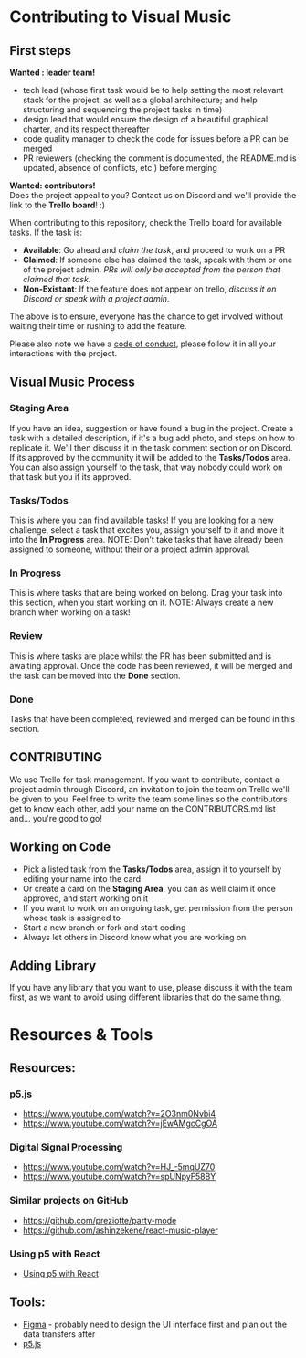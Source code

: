 # Contributing to Visual Music

## First steps
__Wanted : leader team!__
* tech lead (whose first task would be to help setting the most relevant stack for the project, as well as a global architecture; and help structuring and sequencing the project tasks in time)
* design lead that would ensure the design of a beautiful graphical charter, and its respect thereafter
* code quality manager to check the code for issues before a PR can be merged
* PR reviewers (checking the comment is documented, the README.md is updated, absence of conflicts, etc.) before merging

__Wanted: contributors!__      
Does the project appeal to you? Contact us on Discord and we'll provide the link to the __Trello board__! :)

When contributing to this repository, check the Trello board for available tasks. If the task is:
* __Available__: Go ahead and *claim the task*, and proceed to work on a PR
* __Claimed__: If someone else has claimed the task, speak with them or one of the project admin. *PRs will only be accepted from the person that claimed that task.*
* __Non-Existant__: If the feature does not appear on trello, *discuss it on Discord or speak with a project admin*.

The above is to ensure, everyone has the chance to get involved without waiting their time or rushing to add the feature.

Please also note we have a [code of conduct](https://github.com/zero-to-mastery/visual-music/blob/master/CODE_OF_CONDUCT.md), please follow it in all your interactions with the project.

## Visual Music Process
### Staging Area
If you have an idea, suggestion or have found a bug in the project. Create a task with a detailed description, if it's a bug add photo, and steps on how to replicate it. We'll then discuss it in the task comment section or on Discord. If its approved by the community it will be added to the __Tasks/Todos__ area. You can also assign yourself to the task, that way nobody could work on that task but you if its approved.

### Tasks/Todos
This is where you can find available tasks! If you are looking for a new challenge, select a task that excites you, assign yourself to it and move it into the __In Progress__ area.
NOTE: Don't take tasks that have already been assigned to someone, without their or a project admin approval.

### In Progress
This is where tasks that are being worked on belong. Drag your task into this section, when you start working on it.
NOTE: Always create a new branch when working on a task!

### Review
This is where tasks are place whilst the PR has been submitted and is awaiting approval. Once the code has been reviewed, it will be merged and the task can be moved into the __Done__ section.

### Done
Tasks that have been completed, reviewed and merged can be found in this section.


## CONTRIBUTING
We use Trello for task management. If you want to contribute, contact a project admin through Discord, an invitation to join the team on Trello we'll be given to you. Feel free to write the team some lines so the contributors get to know each other, add your name on the CONTRIBUTORS.md list and... you're good to go! 

## Working on Code
* Pick a listed task from the __Tasks/Todos__ area, assign it to yourself by editing your name into the card
* Or create a card on the __Staging Area__, you can as well claim it once approved, and start working on it
* If you want to work on an ongoing task, get permission from the person whose task is assigned to
* Start a new branch or fork and start coding
* Always let others in Discord know what you are working on

## Adding Library
If you have any library that you want to use, please discuss it with the team first, as we want to avoid using different libraries that do the same thing.

# Resources & Tools

## Resources:
### p5.js
* https://www.youtube.com/watch?v=2O3nm0Nvbi4
* https://www.youtube.com/watch?v=jEwAMgcCgOA

### Digital Signal Processing
* https://www.youtube.com/watch?v=HJ_-5mqUZ70 
* https://www.youtube.com/watch?v=spUNpyF58BY

### Similar projects on GitHub
* https://github.com/preziotte/party-mode
* https://github.com/ashinzekene/react-music-player

### Using p5 with React
* [Using p5 with React](https://discourse.processing.org/t/using-react-with-p5-js-es6-support/3298)


## Tools:
* [Figma](https://www.figma.com/) - probably need to design the UI interface first and plan out the data transfers after
* [p5.js](http://p5js.org/)